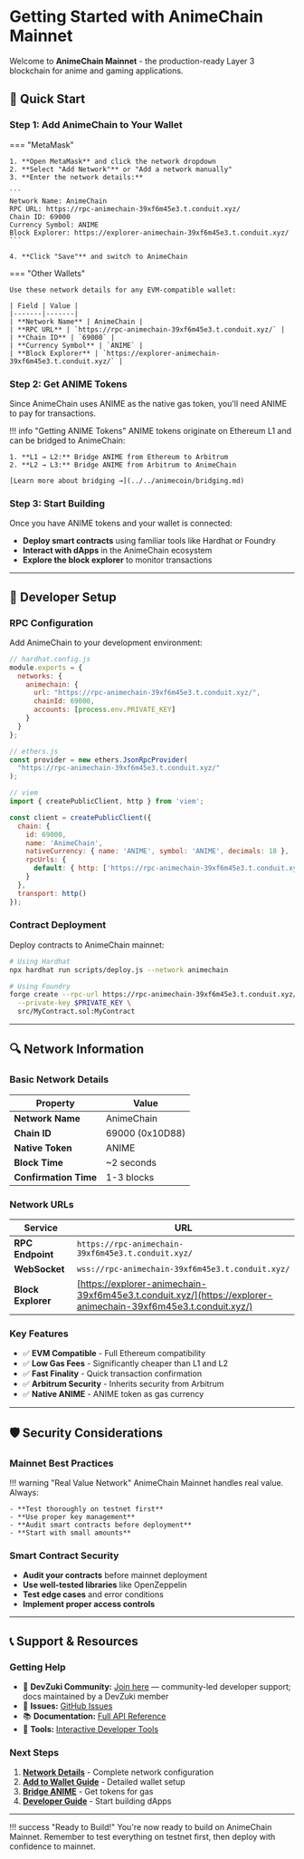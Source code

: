 # Getting Started with AnimeChain Mainnet

Welcome to **AnimeChain Mainnet** - the production-ready Layer 3 blockchain for anime and gaming applications.

## 🚀 Quick Start

### Step 1: Add AnimeChain to Your Wallet

=== "MetaMask"

    1. **Open MetaMask** and click the network dropdown
    2. **Select "Add Network"** or "Add a network manually"
    3. **Enter the network details:**
    
    ```
    Network Name: AnimeChain
    RPC URL: https://rpc-animechain-39xf6m45e3.t.conduit.xyz/
    Chain ID: 69000
    Currency Symbol: ANIME
    Block Explorer: https://explorer-animechain-39xf6m45e3.t.conduit.xyz/
    ```
    
    4. **Click "Save"** and switch to AnimeChain

=== "Other Wallets"

    Use these network details for any EVM-compatible wallet:
    
    | Field | Value |
    |-------|-------|
    | **Network Name** | AnimeChain |
    | **RPC URL** | `https://rpc-animechain-39xf6m45e3.t.conduit.xyz/` |
    | **Chain ID** | `69000` |
    | **Currency Symbol** | `ANIME` |
    | **Block Explorer** | `https://explorer-animechain-39xf6m45e3.t.conduit.xyz/` |

### Step 2: Get ANIME Tokens

Since AnimeChain uses ANIME as the native gas token, you'll need ANIME to pay for transactions.

!!! info "Getting ANIME Tokens"
    ANIME tokens originate on Ethereum L1 and can be bridged to AnimeChain:
    
    1. **L1 → L2:** Bridge ANIME from Ethereum to Arbitrum
    2. **L2 → L3:** Bridge ANIME from Arbitrum to AnimeChain
    
    [Learn more about bridging →](../../animecoin/bridging.md)

### Step 3: Start Building

Once you have ANIME tokens and your wallet is connected:

- **Deploy smart contracts** using familiar tools like Hardhat or Foundry
- **Interact with dApps** in the AnimeChain ecosystem
- **Explore the block explorer** to monitor transactions

---

## 🔧 Developer Setup

### RPC Configuration

Add AnimeChain to your development environment:

```javascript
// hardhat.config.js
module.exports = {
  networks: {
    animechain: {
      url: "https://rpc-animechain-39xf6m45e3.t.conduit.xyz/",
      chainId: 69000,
      accounts: [process.env.PRIVATE_KEY]
    }
  }
};
```

```javascript
// ethers.js
const provider = new ethers.JsonRpcProvider(
  "https://rpc-animechain-39xf6m45e3.t.conduit.xyz/"
);
```

```javascript
// viem
import { createPublicClient, http } from 'viem';

const client = createPublicClient({
  chain: {
    id: 69000,
    name: 'AnimeChain',
    nativeCurrency: { name: 'ANIME', symbol: 'ANIME', decimals: 18 },
    rpcUrls: {
      default: { http: ['https://rpc-animechain-39xf6m45e3.t.conduit.xyz/'] }
    }
  },
  transport: http()
});
```

### Contract Deployment

Deploy contracts to AnimeChain mainnet:

```bash
# Using Hardhat
npx hardhat run scripts/deploy.js --network animechain

# Using Foundry
forge create --rpc-url https://rpc-animechain-39xf6m45e3.t.conduit.xyz/ \
  --private-key $PRIVATE_KEY \
  src/MyContract.sol:MyContract
```

---

## 🔍 Network Information

### Basic Network Details

| Property | Value |
|----------|--------|
| **Network Name** | AnimeChain |
| **Chain ID** | 69000 (0x10D88) |
| **Native Token** | ANIME |
| **Block Time** | ~2 seconds |
| **Confirmation Time** | 1-3 blocks |

### Network URLs

| Service | URL |
|---------|-----|
| **RPC Endpoint** | `https://rpc-animechain-39xf6m45e3.t.conduit.xyz/` |
| **WebSocket** | `wss://rpc-animechain-39xf6m45e3.t.conduit.xyz/` |
| **Block Explorer** | [https://explorer-animechain-39xf6m45e3.t.conduit.xyz/](https://explorer-animechain-39xf6m45e3.t.conduit.xyz/) |

### Key Features

- ✅ **EVM Compatible** - Full Ethereum compatibility
- ✅ **Low Gas Fees** - Significantly cheaper than L1 and L2
- ✅ **Fast Finality** - Quick transaction confirmation
- ✅ **Arbitrum Security** - Inherits security from Arbitrum
- ✅ **Native ANIME** - ANIME token as gas currency

---

## 🛡️ Security Considerations

### Mainnet Best Practices

!!! warning "Real Value Network"
    AnimeChain Mainnet handles real value. Always:
    
    - **Test thoroughly on testnet first**
    - **Use proper key management**
    - **Audit smart contracts before deployment**
    - **Start with small amounts**

### Smart Contract Security

- **Audit your contracts** before mainnet deployment
- **Use well-tested libraries** like OpenZeppelin
- **Test edge cases** and error conditions
- **Implement proper access controls**

---

## 📞 Support & Resources

### Getting Help

- 💬 **DevZuki Community:** [Join here](https://t.co/4xlpVFIfDx) — community-led developer support; docs maintained by a DevZuki member
- 🐛 **Issues:** [GitHub Issues](https://github.com/AnimeChain/AnimeChainDev/issues)
- 📚 **Documentation:** [Full API Reference](../../developers/rpc-api.md)
- 🔧 **Tools:** [Interactive Developer Tools](../../app.md)

### Next Steps

1. **[Network Details](network-details.md)** - Complete network configuration
2. **[Add to Wallet Guide](add-to-wallet.md)** - Detailed wallet setup
3. **[Bridge ANIME](../../animecoin/bridging.md)** - Get tokens for gas
4. **[Developer Guide](../../developers/index.md)** - Start building dApps

---

!!! success "Ready to Build!"
    You're now ready to build on AnimeChain Mainnet. Remember to test everything on testnet first, then deploy with confidence to mainnet. 